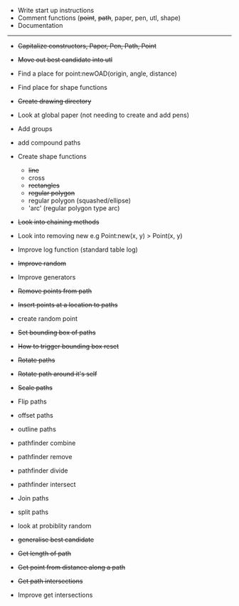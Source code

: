 * Write start up instructions
* Comment functions (~~point~~, ~~path~~, paper, pen, utl, shape)
* Documentation

---

* ~~Capitalize constructors, Paper, Pen, Path, Point~~

* ~~Move out best candidate into utl~~
* Find a place for point:newOAD(origin, angle, distance)
* Find place for shape functions
* ~~Create drawing directory~~

* Look at global paper (not needing to create and add pens)

* Add groups
* add compound paths

* Create shape functions
  * ~~line~~
  * cross
  * ~~rectangles~~
  * ~~regular polygon~~
  * regular polygon (squashed/ellipse)
  * 'arc' (regular polygon type arc)


* ~~Look into chaining methods~~
* Look into removing new e.g Point:new(x, y) > Point(x, y)
* Improve log function (standard table log)
* ~~Improve random~~
* Improve generators

* ~~Remove points from path~~
* ~~Insert points at a location to paths~~
* create random point

* ~~Set bounding box of paths~~
* ~~How to trigger bounding box reset~~

* ~~Rotate paths~~
* ~~Rotate path around it's self~~
* ~~Scale paths~~
* Flip paths

* offset paths
* outline paths

* pathfinder combine
* pathfinder remove
* pathfinder divide
* pathfinder intersect

* Join paths
* split paths

* look at probiblity random

* ~~generalise best candidate~~

* ~~Get length of path~~
* ~~Get point from distance along a path~~
* ~~Get path intersections~~
* Improve get intersections